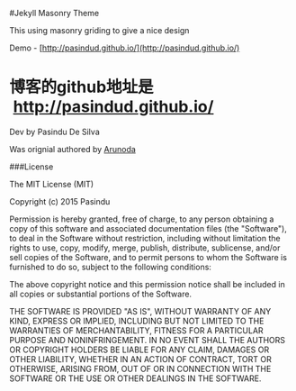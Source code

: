 #Jekyll Masonry Theme

This using masonry griding to give a nice design

Demo - [http://pasindud.github.io/](http://pasindud.github.io/)

# 博客的github地址是  http://pasindud.github.io/


Dev by Pasindu De Silva

Was orignial authored by [Arunoda](https://github.com/arunoda)

###License

The MIT License (MIT)

Copyright (c) 2015 Pasindu

Permission is hereby granted, free of charge, to any person obtaining a copy of this software and associated documentation files (the "Software"), to deal in the Software without restriction, including without limitation the rights to use, copy, modify, merge, publish, distribute, sublicense, and/or sell copies of the Software, and to permit persons to whom the Software is furnished to do so, subject to the following conditions:

The above copyright notice and this permission notice shall be included in all copies or substantial portions of the Software.

THE SOFTWARE IS PROVIDED "AS IS", WITHOUT WARRANTY OF ANY KIND, EXPRESS OR IMPLIED, INCLUDING BUT NOT LIMITED TO THE WARRANTIES OF MERCHANTABILITY, FITNESS FOR A PARTICULAR PURPOSE AND NONINFRINGEMENT. IN NO EVENT SHALL THE AUTHORS OR COPYRIGHT HOLDERS BE LIABLE FOR ANY CLAIM, DAMAGES OR OTHER LIABILITY, WHETHER IN AN ACTION OF CONTRACT, TORT OR OTHERWISE, ARISING FROM, OUT OF OR IN CONNECTION WITH THE SOFTWARE OR THE USE OR OTHER DEALINGS IN THE SOFTWARE.
